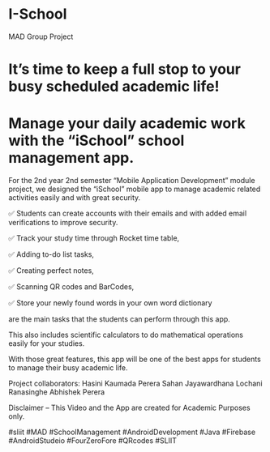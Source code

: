 # I-School

MAD Group Project

# It’s time to keep a full stop to your busy scheduled academic life! 
# Manage your daily academic work with the “iSchool” school management app.

<p> 
For the 2nd year 2nd semester “Mobile Application Development” module project, we designed the “iSchool” mobile app to manage academic related activities easily and with great security. 
<br>

✅ Students can create accounts with their emails and with added email verifications to improve security.

✅ Track your study time through Rocket time table,

✅ Adding to-do list tasks,

✅ Creating perfect notes,

✅ Scanning QR codes and BarCodes,

✅ Store your newly found words in your own word dictionary

are the main tasks that the students can perform through this app. 

This also includes scientific calculators to do mathematical operations easily for your studies. 

With those great features, this app will be one of the best apps for students to manage their busy academic life.
<p>

Project collaborators:
Hasini Kaumada Perera
Sahan Jayawardhana
Lochani Ranasinghe
Abhishek Perera

Disclaimer – This Video and the App are created for Academic Purposes only.




#sliit #MAD #SchoolManagement #AndroidDevelopment #Java #Firebase #AndroidStudeio #FourZeroFore #QRcodes #SLIIT
